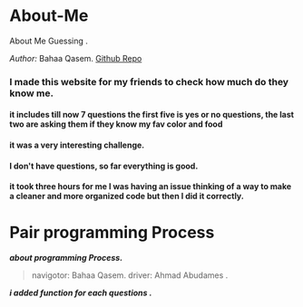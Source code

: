 # About-Me
About Me Guessing .

*Author:*  Bahaa Qasem.
[Github Repo](https://github.com/bahaamq/About-Me)

### I made this website for my friends to check how much do they know me.
#### it includes till now 7 questions the first five is yes or no questions, the last two are asking them if they know my fav color and food

#### it was a very interesting challenge.
#### I don't have questions, so far everything is good.
#### it took three hours for me I was having an issue thinking of a way to make a cleaner and more organized code but then I did it correctly.


# Pair programming Process
***about programming Process.***

>navigotor: Bahaa Qasem.
>driver: Ahmad Abudames .

***i added function for each questions .***